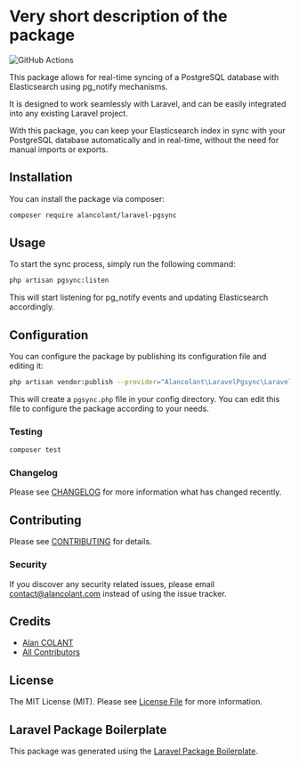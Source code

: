 # Very short description of the package

<!--
[![Latest Version on Packagist](https://img.shields.io/packagist/v/alancolant/laravel-pgsync.svg?style=flat-square)](https://packagist.org/packages/alancolant/laravel-pgsync)
[![Total Downloads](https://img.shields.io/packagist/dt/alancolant/laravel-pgsync.svg?style=flat-square)](https://packagist.org/packages/alancolant/laravel-pgsync)
-->
![GitHub Actions](https://github.com/alancolant/laravel-pgsync/actions/workflows/run-tests.yml/badge.svg)

This package allows for real-time syncing of a PostgreSQL database with Elasticsearch using pg_notify mechanisms.

It is designed to work seamlessly with Laravel, and can be easily integrated into any existing Laravel project.

With this package, you can keep your Elasticsearch index in sync with your PostgreSQL database automatically and in real-time, without the need for manual imports or exports.

## Installation

You can install the package via composer:

```bash
composer require alancolant/laravel-pgsync
```

## Usage

To start the sync process, simply run the following command:

```bash
php artisan pgsync:listen
```

This will start listening for pg_notify events and updating Elasticsearch accordingly.

## Configuration

You can configure the package by publishing its configuration file and editing it:

```bash
php artisan vendor:publish --provider="Alancolant\LaravelPgsync\LaravelPgsyncServiceProvider"
```

This will create a `pgsync.php` file in your config directory. You can edit this file to configure the package according to your needs.

### Testing

```bash
composer test
```

### Changelog

Please see [CHANGELOG](CHANGELOG.md) for more information what has changed recently.

## Contributing

Please see [CONTRIBUTING](CONTRIBUTING.md) for details.

### Security

If you discover any security related issues, please email contact@alancolant.com instead of using the issue tracker.

## Credits

- [Alan COLANT](https://github.com/alancolant)
- [All Contributors](../../contributors)

## License

The MIT License (MIT). Please see [License File](LICENSE.md) for more information.

## Laravel Package Boilerplate

This package was generated using the [Laravel Package Boilerplate](https://laravelpackageboilerplate.com).
